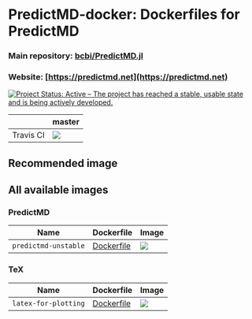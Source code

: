 # PredictMD-docker: Dockerfiles for PredictMD
### Main repository: [bcbi/PredictMD.jl](https://github.com/bcbi/PredictMD.jl)
### Website: [https://predictmd.net](https://predictmd.net)

<a href="https://www.repostatus.org/#active"><img src="https://www.repostatus.org/badges/latest/active.svg" alt="Project Status: Active – The project has reached a stable, usable state and is being actively developed." /></a>

<table>
    <thead>
        <tr>
            <th></th>
            <th>master</th>
        </tr>
    </thead>
    <tbody>
        <tr>
            <td>Travis CI</td>
            <td><a href="https://travis-ci.com/DilumAluthge/PredictMD-docker/branches">
            <img
            src="https://travis-ci.com/DilumAluthge/PredictMD-docker.svg?branch=master"
            /></a></td>
        </tr>
    </tbody>
</table>

## Recommended image

## All available images

### PredictMD

| Name | Dockerfile | Image |
| ---- | ---------- | ----- |
| `predictmd-unstable` | [Dockerfile](/predictmd/predictmd-unstable/Dockerfile) | <a href="https://hub.docker.com/r/dilumaluthge/predictmd-unstable"><img src="https://images.microbadger.com/badges/image/dilumaluthge/predictmd-unstable.svg"></a> |

### TeX

| Name | Dockerfile | Image |
| ---- | ---------- | ----- |
| `latex-for-plotting` | [Dockerfile](/tex/latex-for-plotting/Dockerfile) | <a href="https://hub.docker.com/r/dilumaluthge/latex-for-plotting"><img src="https://images.microbadger.com/badges/image/dilumaluthge/latex-for-plotting.svg"></a> |

